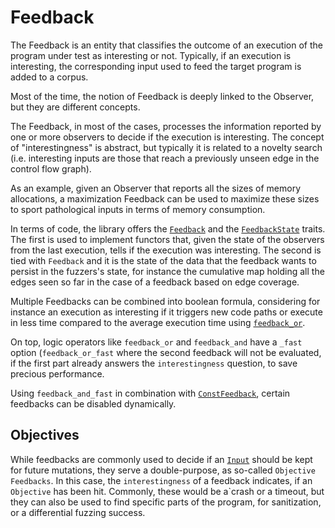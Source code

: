 # Feedback

The Feedback is an entity that classifies the outcome of an execution of the program under test as interesting or not.
Typically, if an execution is interesting, the corresponding input used to feed the target program is added to a corpus.

Most of the time, the notion of Feedback is deeply linked to the Observer, but they are different concepts.

The Feedback, in most of the cases, processes the information reported by one or more observers to decide if the execution is interesting.
The concept of "interestingness" is abstract, but typically it is related to a novelty search (i.e. interesting inputs are those that reach a previously unseen edge in the control flow graph).

As an example, given an Observer that reports all the sizes of memory allocations, a maximization Feedback can be used to maximize these sizes to sport pathological inputs in terms of memory consumption.

In terms of code, the library offers the [`Feedback`](https://docs.rs/libafl/0/libafl/feedbacks/trait.Feedback.html) and the [`FeedbackState`](https://docs.rs/libafl/0/libafl/feedbacks/trait.FeedbackState.html) traits.
The first is used to implement functors that, given the state of the observers from the last execution, tells if the execution was interesting. The second is tied with `Feedback` and it is the state of the data that the feedback wants to persist in the fuzzers's state, for instance the cumulative map holding all the edges seen so far in the case of a feedback based on edge coverage.

Multiple Feedbacks can be combined into boolean formula, considering for instance an execution as interesting if it triggers new code paths or execute in less time compared to the average execution time using [`feedback_or`](https://docs.rs/libafl/*/libafl/macro.feedback_or.html).

On top, logic operators like `feedback_or` and `feedback_and` have a `_fast` option (`feedback_or_fast` where the second feedback will not be evaluated, if the first part already answers the `interestingness` question, to save precious performance.

Using `feedback_and_fast` in combination with [`ConstFeedback`](https://docs.rs/libafl/*/libafl/feedbacks/enum.ConstFeedback.html#method.new), certain feedbacks can be disabled dynamically.

## Objectives

While feedbacks are commonly used to decide if an [`Input`](https://docs.rs/libafl/*/libafl/inputs/trait.Input.html) should be kept for future mutations, they serve a double-purpose, as so-called `Objective Feedbacks`.
In this case, the `interestingness` of a feedback indicates, if an `Objective` has been hit.
Commonly, these would be a`crash or a timeout, but they can also be used to find specific parts of the program, for sanitization, or a differential fuzzing success.

